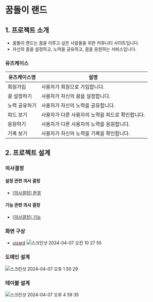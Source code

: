 # 꿈돌이 랜드

## 1. 프로젝트 소개
- 꿈돌이 랜드는 꿈을 이루고 싶은 사람들을 위한 커뮤니티 사이트입니다.
- 자신의 꿈을 설정하고, 노력을 공유하고, 꿈을 응원하는 서비스입니다.

### 유즈케이스

| 유즈케이스명 | 설명 | 
|---|---|
| 회원가입 | 사용자가 회원으로 가입합니다. |
| 꿈 설정하기 | 사용자가 자신의 꿈을 설정합니다. |
| 노력 공유하기 | 사용자가 자신의 노력을 공유합니다. |
| 피드 보기 | 사용자가 다른 사용자의 노력을 피드로 확인합니다. |
| 응원하기 | 사용자가 다른 사용자의 노력을 응원합니다. |
| 기록 보기 | 사용자가 자신의 노력을 기록을 확인합니다. |

## 2. 프로젝트 설계
### 의사결정
#### 설정 관련 의사 결정
- [[의사결정] 환경](https://github.com/f-lab-edu/kkumdori-land/wiki/%5B%EC%9D%98%EC%82%AC%EA%B2%B0%EC%A0%95%5D-%ED%99%98%EA%B2%BD)
#### 기능 관련 의사 결정
- [[의사결정] 기능](https://github.com/f-lab-edu/kkumdori-land/wiki/%5B%EC%9D%98%EC%82%AC%EA%B2%B0%EC%A0%95%5D-%EA%B8%B0%EB%8A%A5)

### 화면 구상
- [uizard](https://app.uizard.io/p/0702d861)
![스크린샷 2024-04-07 오전 10 27 55](https://github.com/f-lab-edu/kkumdori-land/assets/29042329/a5ee0937-4e01-4a2a-9154-66028a2798a1)


### 도메인 설계
![스크린샷 2024-04-07 오후 1 50 29](https://github.com/f-lab-edu/kkumdori-land/assets/29042329/f4d45ad1-474a-4f58-a59f-326c59d6b826)

### 테이블 설계
![스크린샷 2024-04-07 오후 4 59 35](https://github.com/f-lab-edu/kkumdori-land/assets/29042329/ef251775-6b08-4dca-b332-ac4392645831)
